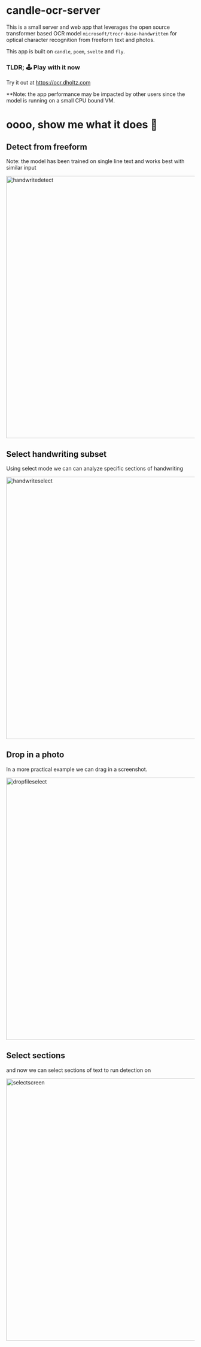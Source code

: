 # candle-ocr-server

This is a small server and web app that leverages the open source transformer based OCR model `microsoft/trocr-base-handwritten` for optical character recognition from freeform text and photos. 

This app is built on `candle`, `poem`, `svelte` and `fly`.

### TLDR; 🕹️ Play with it now

Try it out at https://ocr.dholtz.com

**Note: the app performance may be impacted by other users since the model is running on a small CPU bound VM.

# oooo, show me what it does 🚀

## Detect from freeform

Note: the model has been trained on single line text and works best with similar input

<img width="700px" src="https://github.com/drbh/candle-ocr-server/assets/9896130/eacc1eac-e6f0-4630-b644-964379d8970a" alt="handwritedetect" />

## Select handwriting subset

Using select mode we can can analyze specific sections of handwriting

<img width="700px" src="https://github.com/drbh/candle-ocr-server/assets/9896130/49f8119d-9713-4ccb-b2a2-f11dade94873" alt="handwriteselect" />

## Drop in a photo

In a more practical example we can drag in a screenshot.

<img width="700px" src="https://github.com/drbh/candle-ocr-server/assets/9896130/a67528b9-1b11-4cdd-85bb-60851e5d9f8a" alt="dropfileselect" />

## Select sections

and now we can select sections of text to run detection on

<img width="700px" src="https://github.com/drbh/candle-ocr-server/assets/9896130/e89d8299-c7f7-4d95-b1a5-834de6ed656e" alt="selectscreen" />

